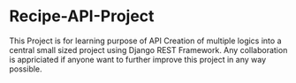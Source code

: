 # Recipe-API-Project
This Project is for learning purpose of API Creation of multiple logics into a central small sized project using Django REST Framework. 
Any collaboration is appriciated if anyone want to further improve this project in any way possible.
